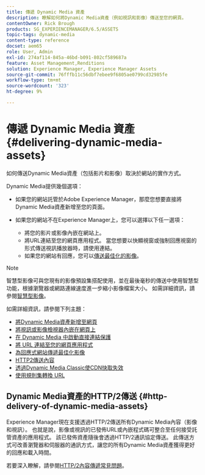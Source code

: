 ```yaml
---
title: 傳遞 Dynamic Media 資產
description: 瞭解如何將Dynamic Media資產（例如視訊和影像）傳送至您的網頁。
contentOwner: Rick Brough
products: SG_EXPERIENCEMANAGER/6.5/ASSETS
topic-tags: dynamic-media
content-type: reference
docset: aem65
role: User, Admin
exl-id: 274af114-845a-46bd-b091-802cf589687a
feature: Asset Management,Renditions
solution: Experience Manager, Experience Manager Assets
source-git-commit: 76fffb11c56dbf7ebee9f6805ae0799cd32985fe
workflow-type: tm+mt
source-wordcount: '323'
ht-degree: 9%

---
```


# 傳遞 Dynamic Media 資產{#delivering-dynamic-media-assets}

如何傳送Dynamic Media資產（包括影片和影像）取決於網站的實作方式。

Dynamic Media提供幾個選項：

* 如果您的網站託管於Adobe Experience Manager，那麼您想要直接將Dynamic Media資產新增至您的頁面。
* 如果您的網站不在Experience Manager上，您可以選擇以下任一選項：

   * 將您的影片或影像內嵌在網站上。
   * 將URL連結至您的網頁應用程式。 當您想要以快顯視窗或強制回應視窗的形式傳送視訊播放器時，請使用連結。
   * 如果您的網站有回應，您可以[傳送最佳化的影像](/help/assets/responsive-site.md)。

>[!NOTE]
>
>智慧型影像可與您現有的影像預設集搭配使用，並在最後毫秒的傳送中使用智慧型功能，根據瀏覽器或網路連線速度進一步縮小影像檔案大小。 如需詳細資訊，請參閱[智慧型影像](/help/assets/imaging-faq.md)。

如需詳細資訊，請參閱下列主題：

* [將Dynamic Media資產新增至網頁](/help/assets/adding-dynamic-media-assets-to-pages.md)
* [將視訊或影像檢視器內嵌在網頁上](/help/assets/embed-code.md)
* [在 Dynamic Media 中啟動直接連結保護](/help/assets/hotlink-protection.md)
* [將 URL 連結至您的網頁應用程式](/help/assets/linking-urls-to-yourwebapplication.md)
* [為回應式網站傳遞最佳化影像](/help/assets/responsive-site.md)
* [HTTP2傳送內容](/help/assets/http2.md)
* [透過Dynamic Media Classic使CDN快取失效](/help/assets/invalidate-cdn-cache-dm-classic.md)
* [使用規則集轉換 URL](/help/assets/using-rulesets-to-transform-urls.md)


## Dynamic Media資產的HTTP/2傳送 {#http-delivery-of-dynamic-media-assets}

Experience Manager現在支援透過HTTP/2傳送所有Dynamic Media內容（影像和視訊）。 也就是說，影像或視訊的已發佈URL或內嵌程式碼可整合至任何接受託管資產的應用程式。 該已發佈資產隨後會透過HTTP/2通訊協定傳送。 此傳送方式可改善瀏覽器和伺服器的通訊方式，讓您的所有Dynamic Media資產獲得更好的回應和載入時間。

若要深入瞭解，請參閱[HTTP/2內容傳遞常見問題](/help/sites-administering/scene7-http2faq.md)。

